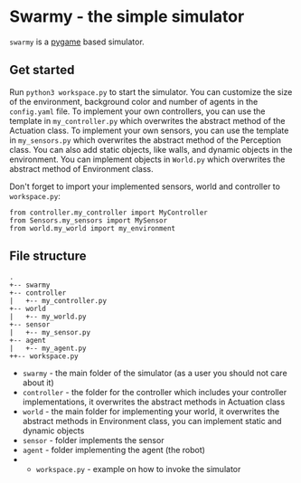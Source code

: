 # Swarmy - the simple simulator
`swarmy` is a [pygame](https://www.pygame.org/news) based simulator.

## Get started
Run `python3 workspace.py` to start the simulator. You can customize the size of the environment, background color and number of agents in the `config.yaml` file. To implement your own controllers, you can use the template in `my_controller.py` which overwrites the abstract method of the Actuation class. To implement your own sensors, you can use the template in `my_sensors.py` which overwrites the abstract method of the Perception class. You can also add static objects, like walls, and dynamic objects in the environment. You can implement objects in `World.py` which overwrites the abstract method of Environment class.


Don't forget to import your implemented sensors, world and controller to `workspace.py`:

```
from controller.my_controller import MyController
from Sensors.my_sensors import MySensor
from world.my_world import my_environment
```

## File structure
```
.
+-- swarmy 
+-- controller
|   +-- my_controller.py
+-- world
|   +-- my_world.py
+-- sensor
|   +-- my_sensor.py
+-- agent
|   +-- my_agent.py
++-- workspace.py
```

- `swarmy` - the main folder of the simulator (as a user you should not care about it)
- `controller` - the folder for the controller which includes your controller implementations, it overwrites the abstract methods in Actuation class
- `world` - the main folder for implementing your world, it overwrites the abstract methods in Environment class, you can implement static and dynamic objects
- `sensor` - folder implements the sensor
- `agent` - folder implementing the agent (the robot)
- - `workspace.py` - example on how to invoke the simulator
